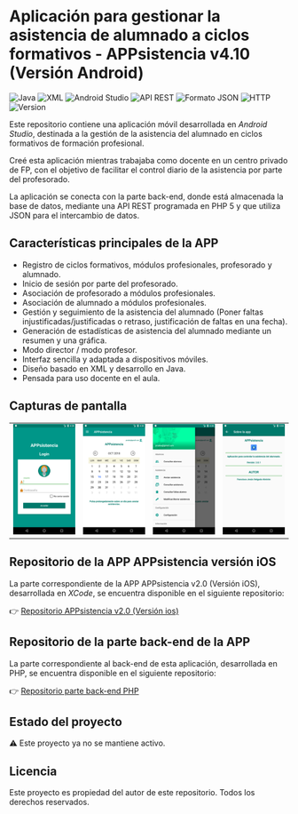 # Aplicación para gestionar la asistencia de alumnado a ciclos formativos - APPsistencia v4.10 (Versión Android)

![Java](https://img.shields.io/badge/Lenguaje-Java-blue?logo=java)
![XML](https://img.shields.io/badge/Interfaz-XML-orange?logo=xml)
![Android Studio](https://img.shields.io/badge/IDE-Android%20Studio-3DDC84?logo=android-studio)
![API REST](https://img.shields.io/badge/API-RESTful-0d1117?logo=api&logoColor=white)
![Formato JSON](https://img.shields.io/badge/Intercambio-JSON-blue?logo=json)
![HTTP](https://img.shields.io/badge/Protocolo-HTTP%2FHTTPS-critical?logo=http)
![Version](https://img.shields.io/badge/version-4.10-brightgreen)

Este repositorio contiene una aplicación móvil desarrollada en *Android Studio*, destinada a la gestión de la asistencia del alumnado en ciclos formativos de formación profesional.

Creé esta aplicación mientras trabajaba como docente en un centro privado de FP, con el objetivo de facilitar el control diario de la asistencia por parte del profesorado.

La aplicación se conecta con la parte back-end, donde está almacenada la base de datos, mediante una API REST programada en PHP 5 y que utiliza JSON para el intercambio de datos.

## Características principales de la APP

- Registro de ciclos formativos, módulos profesionales, profesorado y alumnado.
- Inicio de sesión por parte del profesorado.
- Asociación de profesorado a módulos profesionales.
- Asociación de alumnado a módulos profesionales.
- Gestión y seguimiento de la asistencia del alumnado (Poner faltas injustificadas/justificadas o retraso, justificación de faltas en una fecha).
- Generación de estadísticas de asistencia del alumnado mediante un resumen y una gráfica.
- Modo director / modo profesor.
- Interfaz sencilla y adaptada a dispositivos móviles.
- Diseño basado en XML y desarrollo en Java.
- Pensada para uso docente en el aula.

## Capturas de pantalla

<div align="center">

<table>
  <tr>
    <td><img src="capturas pantalla/Screenshot_1539700119.png" width="200"/></td>
    <td><img src="capturas pantalla/Screenshot_1539700231.png" width="200"/></td>
    <td><img src="capturas pantalla/Screenshot_1539700243.png" width="200"/></td>
    <td><img src="capturas pantalla/Screenshot_1539702283.png" width="200"/></td>
  </tr>
</table>

</div>

## Repositorio de la APP APPsistencia versión iOS

La parte correspondiente de la APP APPsistencia v2.0 (Versión iOS), desarrollada en *XCode*, se encuentra disponible en el siguiente repositorio:

👉 [Repositorio APPsistencia v2.0 (Versión ios)](https://github.com/galleta/AsistenciaAlumnos-iOS)

## Repositorio de la parte back-end de la APP

La parte correspondiente al back-end de esta aplicación, desarrollada en PHP, se encuentra disponible en el siguiente repositorio:

👉 [Repositorio parte back-end PHP](https://github.com/galleta/Parte-backend-APPsistencia)

## Estado del proyecto

⚠️ Este proyecto ya no se mantiene activo.

## Licencia

Este proyecto es propiedad del autor de este repositorio. Todos los derechos reservados.
